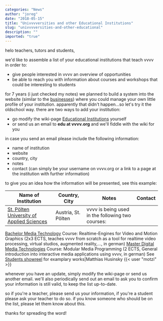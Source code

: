 ```yaml
---
categories: "News"
author: "joreg"
date: "2018-05-15"
title: "Univvvversities and other Educational Institutions"
slug: "univvvversities-and-other-educational"
description: ""
imported: "true"
---
```



helo teachers, tutors and students,

we'd like to assemble a list of your educational institutions that teach vvvv in order to:
- give people interested in vvvv an overview of opportunities
- be able to reach you with information about courses and workshops that could be interesting to students

for 7 years (i just checked my notes) we planned to build a system into the website (similar to the [businesses](https://vvvv.org/businesses/)) where you could manage your own little profile of your institution. apparently that didn't happen...so let's try it the oldschool way. there are two ways to add your institution:

* go modify the wiki-page [Educational Institutions](https://vvvv.org/documentation/educational-institutions) yourself
* or send us an email to **edu at vvvv.org** and we'll fiddle with the wiki for you

in case you send an email please include the following information:
- name of institution
- website
- country, city
- notes
- contact (can simply be your username on vvvv.org or a link to a page at the institution with further information)

to give you an idea how the information will be presented, see this example:
<!--{SPLIT()}-->
<!--~~~-->
<!--{SPLIT}-->

**Name of Institution**|**Country, City**|**Notes**|**Contact**
|---|---|---|---|
[St. Pölten University of Applied Sciences](https://www.fhstp.ac.at)|Austria, St. Pölten|vvvv is being used in the following two courses:
[Bachelor Media Technology](https://www.fhstp.ac.at/en/academic-studies-continuing-education/media-digital-technologies/media-technology)
Course: Realtime-Engines for Video and Motion Graphics (2x3 ECTS, teaches vvvv from scratch as a tool for realtime video processing, virtual studios, augmented reality,..., in german)
[Master Digital Media Technologies](https://www.fhstp.ac.at/en/academic-studies-continuing-education/media-digital-technologies/digital-media-technologies)
Course: Modular Media Programming (2 ECTS, General introduction into interactive media applications using vvvv, in german)
See [Students showreel](http://showreel.fhstp.ac.at/tag/MOMP/) for examplary works|Matthias Husinsky {{< user "motzi" >}}


whenever you have an update, simply modify the wiki-page or send us another email. we'll also periodically send out an email to ask you to confirm your information is still valid, to keep the list up-to-date.

so if you're a teacher, please send us your information, if you're a student please ask your teacher to do so. if you know someone who should be on the list, please let them know about this.

thanks for spreading the word!

